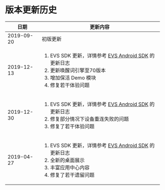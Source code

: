 # 版本更新历史

| 日期 | 更新内容 |
| --- | --- |
| 2019-09-20 | 初版更新 |
| 2019-12-13 | <ol><li>EVS SDK 更新，详情参考 [EVS Android SDK](https://github.com/iFLYOS-OPEN/SDK-EVS-Android) 的更新日志</li><li>更新唤醒词引擎至70版本</li><li>增加保活 Demo 模块</li><li>修复若干体验问题</li></ol> |
| 2019-12-30 | <ol><li>EVS SDK 更新，详情参考 [EVS Android SDK](https://github.com/iFLYOS-OPEN/SDK-EVS-Android) 的更新日志</li><li>修复部分情况下设备重连失败的问题</li><li>修复了若干体验问题</li></ol> |
| 2019-04-27 | <ol><li>EVS SDK 更新，详情参考 [EVS Android SDK](https://github.com/iFLYOS-OPEN/SDK-EVS-Android) 的更新日志</li><li>全新的桌面展示</li><li>丰富应用中心内容</li><li>修复了若干遗留问题</li></ol> |

